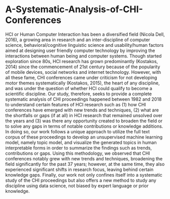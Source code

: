 # A-Systematic-Analysis-of-CHI-Conferences
HCI or Human Computer Interaction has been a diversified field (Nicola Dell, 2016), a growing area in research and an inter-discipline of computer science, behavioral/cognitive linguistic science and usability/human factors aimed at designing user friendly computer technology by improving the interactions between human being and computer systems. Though started exploration since 80s, HCI research has grown predominantly (Kostakos, 2014) since the commencement of 21st century because of the popularity of mobile devices, social networks and internet technology. However, with all these fame, CHI conferences came under criticism for not developing motor themes systematically (Kostakos, 2015), the heart of any discipline, and was under the question of whether HCI could qualify to become a scientific discipline. Our study, therefore, seeks to provide a complete systematic analysis of CHI proceedings happened between 1982 and 2018 to understand certain features of HCI research such as (1) how CHI conferences have emerged with new trends and techniques, (2) what are the shortfalls or gaps (if at all) in HCI research that remained unsolved over the years and (3) was there any opportunity created to broaden the field or to solve any gaps in terms of notable contributions or knowledge additions. In doing so, our work follows a unique approach to utilize the full text corpus of these proceedings to develop an unsupervised machine learning model, namely topic model, and visualize the generated topics in human interpretable forms in order to summarize the findings such as trends, contributions or gaps. Using this methodology, we observed that CHI conferences notably grew with new trends and techniques, broadening the field significantly for the past 37 years; however, at the same time, they also experienced significant shifts in research focus, leaving behind certain knowledge gaps. Finally, our work not only confines itself into a systematic study of the CHI proceedings but also offers a new method to study any discipline using data science, not biased by expert language or prior knowledge.

